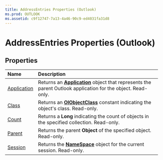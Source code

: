 ```yaml
---
title: AddressEntries Properties (Outlook)
ms.prod: OUTLOOK
ms.assetid: c9f12747-7a13-4a46-90c9-ed4031fa31d8
---
```



# AddressEntries Properties (Outlook)

## Properties



|**Name**|**Description**|
|:-----|:-----|
|[Application](addressentries-application-property-outlook.md)|Returns an  **[Application](application-object-outlook.md)** object that represents the parent Outlook application for the object. Read-only.|
|[Class](addressentries-class-property-outlook.md)|Returns an  **[OlObjectClass](olobjectclass-enumeration-outlook.md)** constant indicating the object's class. Read-only.|
|[Count](addressentries-count-property-outlook.md)|Returns a  **Long** indicating the count of objects in the specified collection. Read-only.|
|[Parent](addressentries-parent-property-outlook.md)|Returns the parent  **Object** of the specified object. Read-only.|
|[Session](addressentries-session-property-outlook.md)|Returns the  **[NameSpace](namespace-object-outlook.md)** object for the current session. Read-only.|


